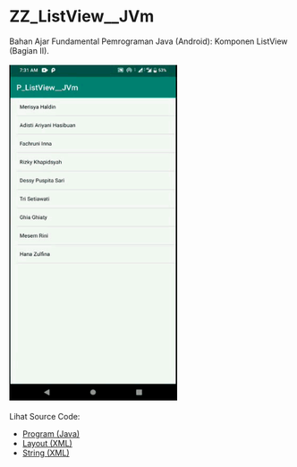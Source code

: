 # ZZ_ListView__JVm
Bahan Ajar Fundamental Pemrograman Java (Android): Komponen ListView (Bagian II).<br><br>
<img src="https://github.com/RizkyKhapidsyah/ZZ_ListView__JVm/blob/master/app/result/R20191203_073103%2000_00_00-00_00_26.60.gif" height=600px width=300px><br><br>
Lihat Source Code:<br>
- <a href="https://github.com/RizkyKhapidsyah/ZZ_ListView__JVm/blob/master/app/src/main/java/com/rk/lv/MainActivity.java">Program (Java)</a><br>
- <a href="https://github.com/RizkyKhapidsyah/ZZ_ListView__JVm/blob/master/app/src/main/res/layout/activity_main.xml">Layout (XML)</a><br>
- <a href="https://github.com/RizkyKhapidsyah/ZZ_ListView__JVm/blob/master/app/src/main/res/values/strings.xml">String (XML)</a>
